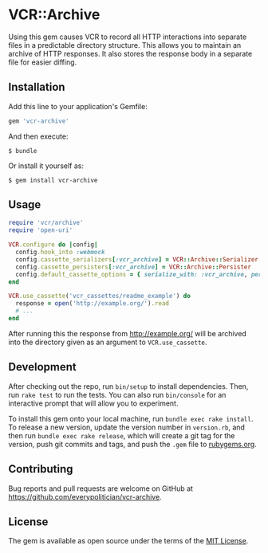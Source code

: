 # VCR::Archive

Using this gem causes VCR to record all HTTP interactions into separate files in a predictable directory structure. This allows you to maintain an archive of HTTP responses. It also stores the response body in a separate file for easier diffing.

## Installation

Add this line to your application's Gemfile:

```ruby
gem 'vcr-archive'
```

And then execute:

    $ bundle

Or install it yourself as:

    $ gem install vcr-archive

## Usage

```ruby
require 'vcr/archive'
require 'open-uri'

VCR.configure do |config|
  config.hook_into :webmock
  config.cassette_serializers[:vcr_archive] = VCR::Archive::Serializer
  config.cassette_persisters[:vcr_archive] = VCR::Archive::Persister
  config.default_cassette_options = { serialize_with: :vcr_archive, persist_with: :vcr_archive }
end

VCR.use_cassette('vcr_cassettes/readme_example') do
  response = open('http://example.org/').read
  # ...
end
```

After running this the response from http://example.org/ will be archived into the directory given as an argument to `VCR.use_cassette`.

## Development

After checking out the repo, run `bin/setup` to install dependencies. Then, run `rake test` to run the tests. You can also run `bin/console` for an interactive prompt that will allow you to experiment.

To install this gem onto your local machine, run `bundle exec rake install`. To release a new version, update the version number in `version.rb`, and then run `bundle exec rake release`, which will create a git tag for the version, push git commits and tags, and push the `.gem` file to [rubygems.org](https://rubygems.org).

## Contributing

Bug reports and pull requests are welcome on GitHub at https://github.com/everypolitician/vcr-archive.

## License

The gem is available as open source under the terms of the [MIT License](http://opensource.org/licenses/MIT).

